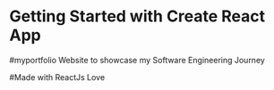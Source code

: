 # Getting Started with Create React App

#myportfolio Website to showcase my Software Engineering Journey

#Made with ReactJs Love
 
